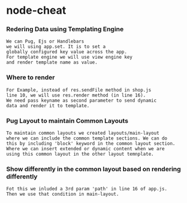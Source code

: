 # node-cheat

### Redering Data using  Templating Engine 
```
We can Pug, Ejs or Handlebars
we will using app.set. It is to set a 
globally configured key value across the app. 
For template engine we will use view engine key
and render template name as value. 
```

### Where to render
```
For Example, instead of res.sendFile method in shop.js
line 10, we will use res.render method (in line 16).
We need pass keyname as second parameter to send dynamic 
data and render it to template. 
```

### Pug Layout to maintain Common Layouts 
```
To maintain common layouts we created layouts/main-layout
where we can include the common template sections. We can do
this by including 'block' keyword in the common layout section. 
Where we can insert extended or dynamic content when we are 
using this common layout in the other layout temnplate. 
```

### Show differently in the common layout based on rendering differently
```
Fot this we inluded a 3rd param 'path' in line 16 of app.js. 
Then we use that condition in main-layout. 
```

